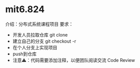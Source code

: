 # mit6.824
介绍：分布式系统课程项目
要求：
  - 开发人员拉取仓库 git clone
  - 建立自己的分支 git checkout -r
  - 在个人分支上实现项目
  - push到仓库
  - 注意⚠️：代码需要添加注释，以便团队阅读交流 Code Review
